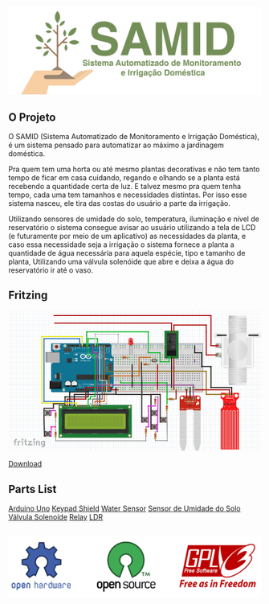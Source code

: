 ![alt tag](https://raw.githubusercontent.com/danfragoso/SAMID/master/images/logo.png)

## O Projeto

O SAMID (Sistema Automatizado de Monitoramento e Irrigação Doméstica), é um sistema pensado para automatizar ao máximo a jardinagem doméstica.

Pra quem tem uma horta ou até mesmo plantas decorativas e não tem tanto tempo de ficar em casa cuidando, regando e olhando se a planta está recebendo a quantidade certa de luz. E talvez mesmo pra quem tenha tempo, cada uma tem tamanhos e necessidades distintas. Por isso esse sistema nasceu, ele tira das costas do usuário a parte da irrigação.

Utilizando  sensores de umidade do solo, temperatura, iluminação e nível de reservatório o sistema consegue avisar ao usuário utilizando a tela de LCD (e futuramente por meio de um aplicativo) as necessidades da planta, e caso essa necessidade seja a irrigação o sistema fornece a planta a quantidade de água necessária para aquela espécie, tipo e tamanho de planta, Utilizando uma válvula solenóide que abre e deixa a água do reservatório ir até o vaso.


## Fritzing

![alt tag](https://raw.githubusercontent.com/danfragoso/SAMID/master/images/fritzing.png)

[Download](https://raw.githubusercontent.com/danfragoso/SAMID/master/fritzing/samid.fz)

## Parts List

[Arduino Uno](https://www.arduino.cc/en/Main/ArduinoBoardUno)
[Keypad Shield](https://www.dfrobot.com/wiki/index.php/Arduino_LCD_KeyPad_Shield_(SKU:_DFR0009))
[Water Sensor](http://www.hotmcu.com/water-level-sensor-liquid-water-droplet-depth-detection-p-113.html)
[Sensor de Umidade do Solo](https://www.sparkfun.com/products/13322)
[Válvula Solenoíde](http://produto.mercadolivre.com.br/MLB-705787305-valvula-solenoide-12v-12-polegada-ideal-p-arduino-pic-_JM)
[Relay](https://www.sparkfun.com/products/100)
[LDR](http://www.filipeflop.com/pd-225600-sensor-de-luminosidade-ldr-5mm.html)


##
![alt tag](https://raw.githubusercontent.com/danfragoso/SAMID/master/images/opensource.png)
